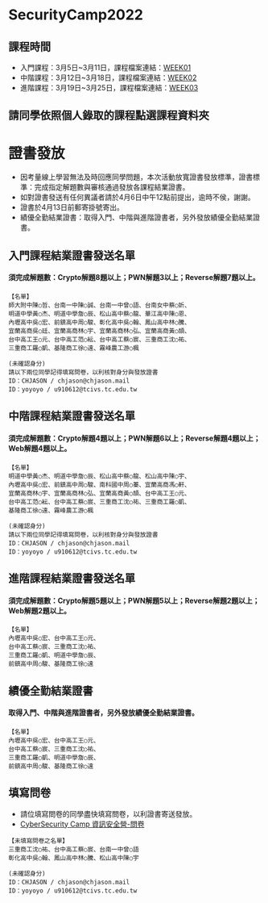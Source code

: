 # SecurityCamp2022
## 課程時間
- 入門課程：3月5日~3月11日，課程檔案連結：[WEEK01](https://github.com/MyFirstSecurity2020/SecurityCamp2022/tree/main/WEEK01)
- 中階課程：3月12日~3月18日，課程檔案連結：[WEEK02](https://github.com/MyFirstSecurity2020/SecurityCamp2022/tree/main/week02)
- 進階課程：3月19日~3月25日，課程檔案連結：[WEEK03](https://github.com/MyFirstSecurity2020/SecurityCamp2022/tree/main/WEEK03)

## 請同學依照個人錄取的課程點選課程資料夾

# 證書發放
- 因考量線上學習無法及時回應同學問題，本次活動放寬證書發放標準，證書標準：完成指定解題數與審核通過發放各課程結業證書。
- 如對證書發送有任何異議者請於4月6日中午12點前提出，逾時不侯，謝謝。
- 證書於4月13日前郵寄掛號寄出。
- 績優全勤結業證書：取得入門、中階與進階證書者，另外發放績優全勤結業證書。

## 入門課程結業證書發送名單
#### 須完成解題數：Crypto解題8題以上；PWN解題3以上；Reverse解題7題以上。
```
【名單】
師大附中陳○哲、台南一中陳○誠、台南一中曾○語、台南女中蔡○妡、
明道中學黃○杰、明道中學詹○辰、松山高中蔡○龍、華江高中陳○恩、
內壢高中吳○宏、前鎮高中周○駿、彰化高中吳○翰、鳳山高中林○騰、
宜蘭高商吳○廷、宜蘭高商林○宇、宜蘭高商林○弘、宜蘭高商黃○頡、
台中高工王○元、台中高工范○紜、台中高工蔡○宸、三重商工沈○祐、
三重商工羅○凱、基隆商工徐○遠、霧峰農工游○楓

(未確認身分)
請以下兩位同學記得填寫問卷，以利核對身分與發放證書
ID：CHJASON / chjason@chjason.mail
ID：yoyoyo / u910612@tcivs.tc.edu.tw

```

## 中階課程結業證書發送名單
#### 須完成解題數：Crypto解題4題以上；PWN解題6以上；Reverse解題4題以上；Web解題4題以上。
```
【名單】
明道中學黃○杰、明道中學詹○辰、松山高中蔡○龍、松山高中陳○宇、
內壢高中吳○宏、前鎮高中周○駿、南科國中周○蓁、宜蘭高商馮○軒、
宜蘭高商林○宇、宜蘭高商林○弘、宜蘭高商黃○頡、台中高工王○元、
台中高工范○紜、台中高工蔡○宸、三重商工沈○祐、三重商工羅○凱、
基隆商工徐○遠、霧峰農工游○楓

(未確認身分)
請以下兩位同學記得填寫問卷，以利核對身分與發放證書
ID：CHJASON / chjason@chjason.mail
ID：yoyoyo / u910612@tcivs.tc.edu.tw

```

## 進階課程結業證書發送名單
#### 須完成解題數：Crypto解題5題以上；PWN解題5以上；Reverse解題2題以上；Web解題2題以上。
```
【名單】
內壢高中吳○宏、台中高工王○元、
台中高工蔡○宸、三重商工沈○祐、
三重商工羅○凱、明道中學詹○辰、
前鎮高中周○駿、基隆商工徐○遠

```
## 績優全勤結業證書
#### 取得入門、中階與進階證書者，另外發放績優全勤結業證書。
```
【名單】
內壢高中吳○宏、台中高工王○元、
台中高工蔡○宸、三重商工沈○祐、
三重商工羅○凱、明道中學詹○辰、
前鎮高中周○駿、基隆商工徐○遠
```

## 填寫問卷
- 請位填寫問卷的同學盡快填寫問卷，以利證書寄送發放。
- [CyberSecurity Camp 資訊安全營-問卷](https://docs.google.com/forms/d/e/1FAIpQLSeS8EZTU7OgkoVwM_T2rLidaTCNUF0RsKJzKXgiQFfcoft6nA/viewform)
```
【未填寫問卷之名單】
三重商工沈○祐、台中高工蔡○宸、台南一中曾○語
彰化高中吳○翰、鳳山高中林○騰、松山高中陳○宇

(未確認身分)
ID：CHJASON / chjason@chjason.mail
ID：yoyoyo / u910612@tcivs.tc.edu.tw

```
